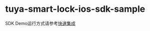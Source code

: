 # tuya-smart-lock-ios-sdk-sample

SDK Demo运行方式请参考[快速集成](https://developer.tuya.com/cn/docs/app-development/lock_sdk_ios_fast_integration?id=Kdf0veso1f6lf)